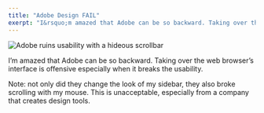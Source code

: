 ```yaml
---
title: "Adobe Design FAIL"
exerpt: "I&rsquo;m amazed that Adobe can be so backward. Taking over the web browser&rsquo;s interface is offensive especially when it breaks the usability"
---
```


![Adobe ruins usability with a hideous scrollbar](/content/blog/2008/adobe_scrolls.png "hideous")

I&rsquo;m amazed that Adobe can be so backward. Taking over the web browser&rsquo;s interface is offensive especially when it breaks the usability.

Note: not only did they change the look of my sidebar, they also broke scrolling with my mouse. This is unacceptable, especially from a company that creates design tools.